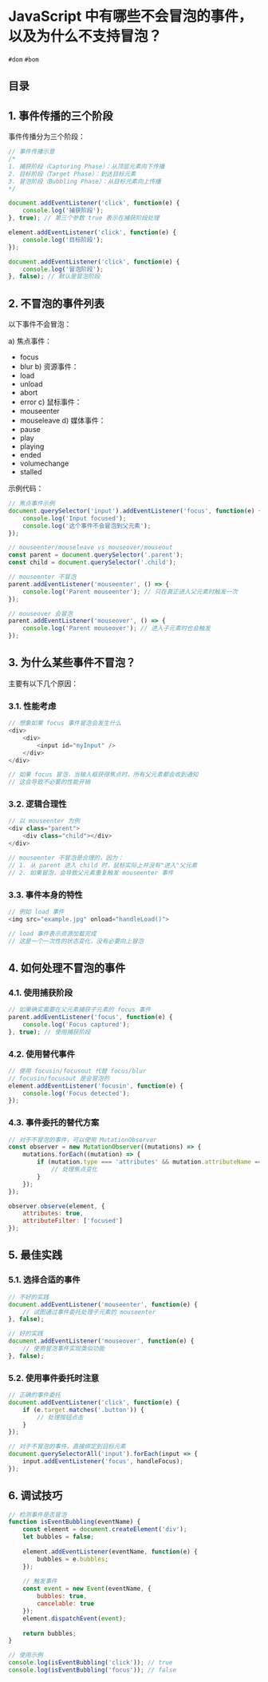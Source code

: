 
# JavaScript 中有哪些不会冒泡的事件，以及为什么不支持冒泡？


`#dom` `#bom` 


## 目录
<!-- toc -->
 ## 1. 事件传播的三个阶段 

事件传播分为三个阶段：

```javascript
// 事件传播示意
/*
1. 捕获阶段（Capturing Phase）：从顶层元素向下传播
2. 目标阶段（Target Phase）：到达目标元素
3. 冒泡阶段（Bubbling Phase）：从目标元素向上传播
*/

document.addEventListener('click', function(e) {
    console.log('捕获阶段');
}, true); // 第三个参数 true 表示在捕获阶段处理

element.addEventListener('click', function(e) {
    console.log('目标阶段');
});

document.addEventListener('click', function(e) {
    console.log('冒泡阶段');
}, false); // 默认是冒泡阶段
```

## 2. 不冒泡的事件列表

以下事件不会冒泡：

a) 焦点事件：
- focus
- blur
b) 资源事件：
- load
- unload
- abort
- error
c) 鼠标事件：
- mouseenter
- mouseleave
d) 媒体事件：
- pause
- play
- playing
- ended
- volumechange
- stalled

示例代码：

```javascript
// 焦点事件示例
document.querySelector('input').addEventListener('focus', function(e) {
    console.log('Input focused');
    console.log('这个事件不会冒泡到父元素');
});

// mouseenter/mouseleave vs mouseover/mouseout
const parent = document.querySelector('.parent');
const child = document.querySelector('.child');

// mouseenter 不冒泡
parent.addEventListener('mouseenter', () => {
    console.log('Parent mouseenter'); // 只在真正进入父元素时触发一次
});

// mouseover 会冒泡
parent.addEventListener('mouseover', () => {
    console.log('Parent mouseover'); // 进入子元素时也会触发
});
```

## 3. 为什么某些事件不冒泡？

主要有以下几个原因：

### 3.1. 性能考虑

```javascript
// 想象如果 focus 事件冒泡会发生什么
<div>
    <div>
        <input id="myInput" />
    </div>
</div>

// 如果 focus 冒泡，当输入框获得焦点时，所有父元素都会收到通知
// 这会导致不必要的性能开销
```

### 3.2. 逻辑合理性

```javascript
// 以 mouseenter 为例
<div class="parent">
    <div class="child"></div>
</div>

// mouseenter 不冒泡是合理的，因为：
// 1. 从 parent 进入 child 时，鼠标实际上并没有"进入"父元素
// 2. 如果冒泡，会导致父元素重复触发 mouseenter 事件
```

### 3.3. 事件本身的特性

```javascript
// 例如 load 事件
<img src="example.jpg" onload="handleLoad()">

// load 事件表示资源加载完成
// 这是一个一次性的状态变化，没有必要向上冒泡
```

## 4. 如何处理不冒泡的事件

### 4.1. 使用捕获阶段

```javascript
// 如果确实需要在父元素捕获子元素的 focus 事件
parent.addEventListener('focus', function(e) {
    console.log('Focus captured');
}, true); // 使用捕获阶段
```

### 4.2. 使用替代事件

```javascript
// 使用 focusin/focusout 代替 focus/blur
// focusin/focusout 是会冒泡的
element.addEventListener('focusin', function(e) {
    console.log('Focus detected');
});
```

### 4.3. 事件委托的替代方案

```javascript
// 对于不冒泡的事件，可以使用 MutationObserver
const observer = new MutationObserver((mutations) => {
    mutations.forEach((mutation) => {
        if (mutation.type === 'attributes' && mutation.attributeName === 'focused') {
            // 处理焦点变化
        }
    });
});

observer.observe(element, {
    attributes: true,
    attributeFilter: ['focused']
});
```

## 5. 最佳实践

### 5.1. 选择合适的事件

```javascript
// 不好的实践
document.addEventListener('mouseenter', function(e) {
    // 试图通过事件委托处理子元素的 mouseenter
}, false);

// 好的实践
document.addEventListener('mouseover', function(e) {
    // 使用冒泡事件实现类似功能
}, false);
```

### 5.2. 使用事件委托时注意

```javascript
// 正确的事件委托
document.addEventListener('click', function(e) {
    if (e.target.matches('.button')) {
        // 处理按钮点击
    }
});

// 对于不冒泡的事件，直接绑定到目标元素
document.querySelectorAll('input').forEach(input => {
    input.addEventListener('focus', handleFocus);
});
```

## 6. 调试技巧

```javascript
// 检测事件是否冒泡
function isEventBubbling(eventName) {
    const element = document.createElement('div');
    let bubbles = false;
    
    element.addEventListener(eventName, function(e) {
        bubbles = e.bubbles;
    });
    
    // 触发事件
    const event = new Event(eventName, {
        bubbles: true,
        cancelable: true
    });
    element.dispatchEvent(event);
    
    return bubbles;
}

// 使用示例
console.log(isEventBubbling('click')); // true
console.log(isEventBubbling('focus')); // false
```

